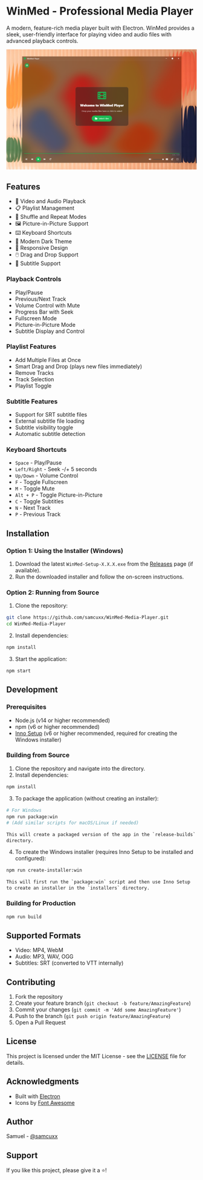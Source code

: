 # WinMed - Professional Media Player

A modern, feature-rich media player built with Electron. WinMed provides a sleek, user-friendly interface for playing video and audio files with advanced playback controls.

![WinMed Screenshot](screenshot.png)

## Features

- 🎥 Video and Audio Playback
- 📋 Playlist Management
- 🔄 Shuffle and Repeat Modes
- 🖼️ Picture-in-Picture Support
- ⌨️ Keyboard Shortcuts
- 🎨 Modern Dark Theme
- 📱 Responsive Design
- 🖱️ Drag and Drop Support
- 📝 Subtitle Support

### Playback Controls

- Play/Pause
- Previous/Next Track
- Volume Control with Mute
- Progress Bar with Seek
- Fullscreen Mode
- Picture-in-Picture Mode
- Subtitle Display and Control

### Playlist Features

- Add Multiple Files at Once
- Smart Drag and Drop (plays new files immediately)
- Remove Tracks
- Track Selection
- Playlist Toggle

### Subtitle Features

- Support for SRT subtitle files
- External subtitle file loading
- Subtitle visibility toggle
- Automatic subtitle detection

### Keyboard Shortcuts

- `Space` - Play/Pause
- `Left/Right` - Seek -/+ 5 seconds
- `Up/Down` - Volume Control
- `F` - Toggle Fullscreen
- `M` - Toggle Mute
- `Alt + P` - Toggle Picture-in-Picture
- `C` - Toggle Subtitles
- `N` - Next Track
- `P` - Previous Track

## Installation

### Option 1: Using the Installer (Windows)

1.  Download the latest `WinMed-Setup-X.X.X.exe` from the [Releases](https://github.com/samcuxx/WinMed-Media-Player/releases) page (if available).
2.  Run the downloaded installer and follow the on-screen instructions.

### Option 2: Running from Source

1.  Clone the repository:

```bash
git clone https://github.com/samcuxx/WinMed-Media-Player.git
cd WinMed-Media-Player
```

2.  Install dependencies:

```bash
npm install
```

3.  Start the application:

```bash
npm start
```

## Development

### Prerequisites

- Node.js (v14 or higher recommended)
- npm (v6 or higher recommended)
- [Inno Setup](https://jrsoftware.org/isinfo.php) (v6 or higher recommended, required for creating the Windows installer)

### Building from Source

1.  Clone the repository and navigate into the directory.
2.  Install dependencies:

```bash
npm install
```

3.  To package the application (without creating an installer):

```bash
# For Windows
npm run package:win
# (Add similar scripts for macOS/Linux if needed)
```

    This will create a packaged version of the app in the `release-builds` directory.

4.  To create the Windows installer (requires Inno Setup to be installed and configured):

```bash
npm run create-installer:win
```

    This will first run the `package:win` script and then use Inno Setup to create an installer in the `installers` directory.

### Building for Production

```bash
npm run build
```

## Supported Formats

- Video: MP4, WebM
- Audio: MP3, WAV, OGG
- Subtitles: SRT (converted to VTT internally)

## Contributing

1. Fork the repository
2. Create your feature branch (`git checkout -b feature/AmazingFeature`)
3. Commit your changes (`git commit -m 'Add some AmazingFeature'`)
4. Push to the branch (`git push origin feature/AmazingFeature`)
5. Open a Pull Request

## License

This project is licensed under the MIT License - see the [LICENSE](LICENSE) file for details.

## Acknowledgments

- Built with [Electron](https://www.electronjs.org/)
- Icons by [Font Awesome](https://fontawesome.com/)

## Author

Samuel - [@samcuxx](https://github.com/samcuxx)

## Support

If you like this project, please give it a ⭐️!
